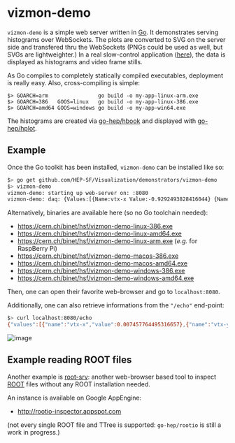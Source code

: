 # vizmon-demo

`vizmon-demo` is a simple web server written in [Go](https://golang.org).
It demonstrates serving histograms over WebSockets.
The plots are converted to SVG on the server side and transfered thru the WebSockets (PNGs could be used as well, but SVGs are lightweighter.)
In a real slow-control application ([here](https://github.com/go-lsst/fcs-lpc-motor-ctl)), the data is displayed as histograms and video frame stills.


As Go compiles to completely statically compiled executables, deployment is really easy.
Also, cross-compiling is simple:

```
$> GOARCH=arm                go build -o my-app-linux-arm.exe
$> GOARCH=386   GOOS=linux   go build -o my-app-linux-386.exe
$> GOARCH=amd64 GOOS=windows go build -o my-app-win64.exe
```

The histograms are created via [go-hep/hbook](https://go-hep.org/x/hep/hbook) and displayed with [go-hep/hplot](https://go-hep.org/x/hep/hplot).

## Example

Once the Go toolkit has been installed, `vizmon-demo` can be installed like so:

```sh
$> go get github.com/HEP-SF/Visualization/demonstrators/vizmon-demo
$> vizmon-demo
vizmon-demo: starting up web-server on: :8080
vizmon-demo: daq: {Values:[{Name:vtx-x Value:-0.9292493828416044} {Name:vtx-y Value:9.935965908773898} {Name:vtx-z Value:0.4648125393918842} {Name:ele-tof Value:17.23179836038509}]}
```

Alternatively, binaries are available here (so no Go toolchain needed):

- https://cern.ch/binet/hsf/vizmon-demo-linux-386.exe
- https://cern.ch/binet/hsf/vizmon-demo-linux-amd64.exe
- https://cern.ch/binet/hsf/vizmon-demo-linux-arm.exe (_e.g._ for RaspBerry Pi)
- https://cern.ch/binet/hsf/vizmon-demo-macos-386.exe
- https://cern.ch/binet/hsf/vizmon-demo-macos-amd64.exe
- https://cern.ch/binet/hsf/vizmon-demo-windows-386.exe
- https://cern.ch/binet/hsf/vizmon-demo-windows-amd64.exe

Then, one can open their favorite web-browser and go to `localhost:8080`.

Additionally, one can also retrieve informations from the `"/echo"` end-point:

```sh
$> curl localhost:8080/echo
{"values":[{"name":"vtx-x","value":0.007457764495316657},{"name":"vtx-y","value":9.285480166569435},{"name":"vtx-z","value":-0.0024393582606496394},{"name":"ele-tof","value":22.441684011690615}]}
```

![image](https://github.com/HEP-SF/Visualization/raw/master/demonstrators/vizmon-demo/screenshot.png)

## Example reading ROOT files

Another example is [root-srv](https://godoc.org/go-hep.org/x/hep/rootio/cmd/root-srv): another web-browser based tool to inspect [ROOT](https://root.cern.ch) files without any ROOT installation needed.

An instance is available on Google AppEngine:

- http://rootio-inspector.appspot.com

(not every single ROOT file and TTree is supported: `go-hep/rootio` is still a work in progress.)
